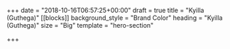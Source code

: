 +++
date = "2018-10-16T06:57:25+00:00"
draft = true
title = "Kyilla (Guthega)"
[[blocks]]
background_style = "Brand Color"
heading = "Kyilla (Guthega)"
size = "Big"
template = "hero-section"

+++
